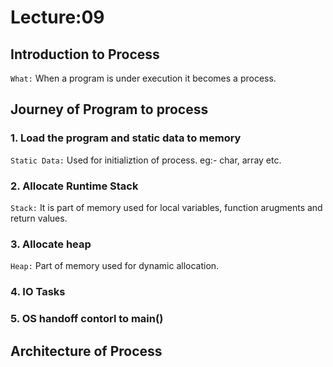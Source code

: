# Lecture:09

## Introduction to Process

`What:` When a program is under execution it becomes a process.

## Journey of Program to process

### 1. Load the program and static data to memory

`Static Data:` Used for initializtion of process. eg:- char, array etc.

### 2. Allocate Runtime Stack

`Stack:` It is part of memory used for local variables, function arugments and return values.

### 3. Allocate heap

`Heap:` Part of memory used for dynamic allocation.

### 4. IO Tasks

### 5. OS handoff contorl to main()

## Architecture of Process
